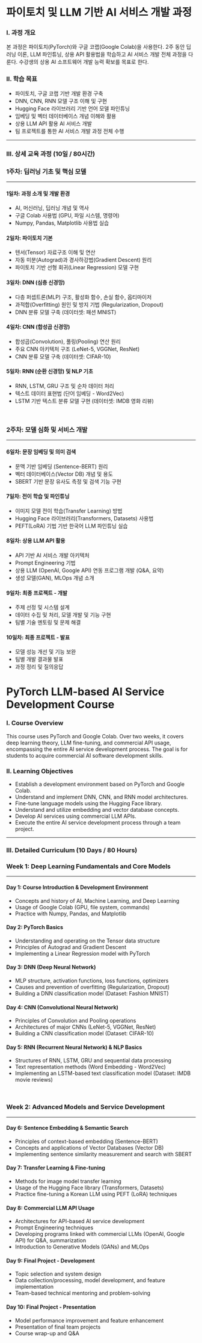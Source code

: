 # 파이토치 및 LLM 기반 AI 서비스 개발 과정

### Ⅰ. 과정 개요

본 과정은 파이토치(PyTorch)와 구글 코랩(Google Colab)을 사용한다. 2주 동안 딥러닝 이론, LLM 파인튜닝, 상용 API 활용법을 학습하고 AI 서비스 개발 전체 과정을 다룬다. 수강생의 상용 AI 소프트웨어 개발 능력 확보를 목표로 한다.

### Ⅱ. 학습 목표

- 파이토치, 구글 코랩 기반 개발 환경 구축
- DNN, CNN, RNN 모델 구조 이해 및 구현
- Hugging Face 라이브러리 기반 언어 모델 파인튜닝
- 임베딩 및 벡터 데이터베이스 개념 이해와 활용
- 상용 LLM API 활용 AI 서비스 개발
- 팀 프로젝트를 통한 AI 서비스 개발 과정 전체 수행

---

### Ⅲ. 상세 교육 과정 (10일 / 80시간)

### **1주차: 딥러닝 기초 및 핵심 모델**

---

#### **1일차: 과정 소개 및 개발 환경**

- AI, 머신러닝, 딥러닝 개념 및 역사
- 구글 Colab 사용법 (GPU, 파일 시스템, 명령어)
- Numpy, Pandas, Matplotlib 사용법 실습

#### **2일차: 파이토치 기본**

- 텐서(Tensor) 자료구조 이해 및 연산
- 자동 미분(Autograd)과 경사하강법(Gradient Descent) 원리
- 파이토치 기반 선형 회귀(Linear Regression) 모델 구현

#### **3일차: DNN (심층 신경망)**

- 다층 퍼셉트론(MLP) 구조, 활성화 함수, 손실 함수, 옵티마이저
- 과적합(Overfitting) 원인 및 방지 기법 (Regularization, Dropout)
- DNN 분류 모델 구축 (데이터셋: 패션 MNIST)

#### **4일차: CNN (합성곱 신경망)**

- 합성곱(Convolution), 풀링(Pooling) 연산 원리
- 주요 CNN 아키텍처 구조 (LeNet-5, VGGNet, ResNet)
- CNN 분류 모델 구축 (데이터셋: CIFAR-10)

#### **5일차: RNN (순환 신경망) 및 NLP 기초**

- RNN, LSTM, GRU 구조 및 순차 데이터 처리
- 텍스트 데이터 표현법 (단어 임베딩 - Word2Vec)
- LSTM 기반 텍스트 분류 모델 구현 (데이터셋: IMDB 영화 리뷰)

<br>

### **2주차: 모델 심화 및 서비스 개발**

---

#### **6일차: 문장 임베딩 및 의미 검색**

- 문맥 기반 임베딩 (Sentence-BERT) 원리
- 벡터 데이터베이스(Vector DB) 개념 및 용도
- SBERT 기반 문장 유사도 측정 및 검색 기능 구현

#### **7일차: 전이 학습 및 파인튜닝**

- 이미지 모델 전이 학습(Transfer Learning) 방법
- Hugging Face 라이브러리(Transformers, Datasets) 사용법
- PEFT(LoRA) 기법 기반 한국어 LLM 파인튜닝 실습

#### **8일차: 상용 LLM API 활용**

- API 기반 AI 서비스 개발 아키텍처
- Prompt Engineering 기법
- 상용 LLM (OpenAI, Google API) 연동 프로그램 개발 (Q&A, 요약)
- 생성 모델(GAN), MLOps 개념 소개

#### **9일차: 최종 프로젝트 - 개발**

- 주제 선정 및 시스템 설계
- 데이터 수집 및 처리, 모델 개발 및 기능 구현
- 팀별 기술 멘토링 및 문제 해결

#### **10일차: 최종 프로젝트 - 발표**

- 모델 성능 개선 및 기능 보완
- 팀별 개발 결과물 발표
- 과정 정리 및 질의응답



# PyTorch LLM-based AI Service Development Course

### Ⅰ. Course Overview

This course uses PyTorch and Google Colab. Over two weeks, it covers deep learning theory, LLM fine-tuning, and commercial API usage, encompassing the entire AI service development process. The goal is for students to acquire commercial AI software development skills.

### Ⅱ. Learning Objectives

* Establish a development environment based on PyTorch and Google Colab.
* Understand and implement DNN, CNN, and RNN model architectures.
* Fine-tune language models using the Hugging Face library.
* Understand and utilize embedding and vector database concepts.
* Develop AI services using commercial LLM APIs.
* Execute the entire AI service development process through a team project.

---

### Ⅲ. Detailed Curriculum (10 Days / 80 Hours)

### **Week 1: Deep Learning Fundamentals and Core Models**

---

#### **Day 1: Course Introduction & Development Environment**
* Concepts and history of AI, Machine Learning, and Deep Learning
* Usage of Google Colab (GPU, file system, commands)
* Practice with Numpy, Pandas, and Matplotlib

#### **Day 2: PyTorch Basics**
* Understanding and operating on the Tensor data structure
* Principles of Autograd and Gradient Descent
* Implementing a Linear Regression model with PyTorch

#### **Day 3: DNN (Deep Neural Network)**
* MLP structure, activation functions, loss functions, optimizers
* Causes and prevention of overfitting (Regularization, Dropout)
* Building a DNN classification model (Dataset: Fashion MNIST)

#### **Day 4: CNN (Convolutional Neural Network)**
* Principles of Convolution and Pooling operations
* Architectures of major CNNs (LeNet-5, VGGNet, ResNet)
* Building a CNN classification model (Dataset: CIFAR-10)

#### **Day 5: RNN (Recurrent Neural Network) & NLP Basics**
* Structures of RNN, LSTM, GRU and sequential data processing
* Text representation methods (Word Embedding - Word2Vec)
* Implementing an LSTM-based text classification model (Dataset: IMDB movie reviews)

<br>

### **Week 2: Advanced Models and Service Development**

---

#### **Day 6: Sentence Embedding & Semantic Search**
* Principles of context-based embedding (Sentence-BERT)
* Concepts and applications of Vector Databases (Vector DB)
* Implementing sentence similarity measurement and search with SBERT

#### **Day 7: Transfer Learning & Fine-tuning**
* Methods for image model transfer learning
* Usage of the Hugging Face library (Transformers, Datasets)
* Practice fine-tuning a Korean LLM using PEFT (LoRA) techniques

#### **Day 8: Commercial LLM API Usage**
* Architectures for API-based AI service development
* Prompt Engineering techniques
* Developing programs linked with commercial LLMs (OpenAI, Google API) for Q&A, summarization
* Introduction to Generative Models (GANs) and MLOps

#### **Day 9: Final Project - Development**
* Topic selection and system design
* Data collection/processing, model development, and feature implementation
* Team-based technical mentoring and problem-solving

#### **Day 10: Final Project - Presentation**
* Model performance improvement and feature enhancement
* Presentation of final team projects
* Course wrap-up and Q&A
